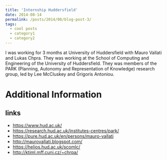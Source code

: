 ```yaml
---
title: 'Internship Huddersfield'
date: 2014-08-14
permalink: /posts/2014/08/blog-post-3/
tags:
  - cool posts
  - category1
  - category2
---
```


I was working for 3 months at University of Huddersfield with Mauro Vallati and Lukas Chpra.
They was working at the School of Computing and Engineering of the University of Huddersfield. They was  members of the PARK (Planning, Autonomy and Representation of Knowledge) research group, led by Lee McCluskey and Grigoris Antoniou.

Additional Information
======


links
------
- https://www.hud.ac.uk/
- https://research.hud.ac.uk/institutes-centres/park/
- https://pure.hud.ac.uk/en/persons/mauro-vallati
- http://maurovallati.blogspot.com/
- https://helios.hud.ac.uk/scomlc/
- http://ktiml.mff.cuni.cz/~chrpa/
